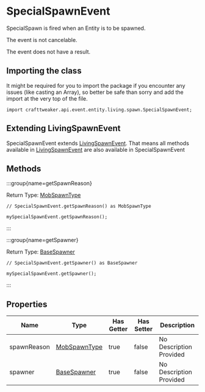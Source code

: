 # SpecialSpawnEvent

SpecialSpawn is fired when an Entity is to be spawned.

The event is not cancelable.

The event does not have a result.



## Importing the class

It might be required for you to import the package if you encounter any issues (like casting an Array), so better be safe than sorry and add the import at the very top of the file.
```zenscript
import crafttweaker.api.event.entity.living.spawn.SpecialSpawnEvent;
```


## Extending LivingSpawnEvent

SpecialSpawnEvent extends [LivingSpawnEvent](/vanilla/api/event/entity/living/spawn/LivingSpawnEvent). That means all methods available in [LivingSpawnEvent](/vanilla/api/event/entity/living/spawn/LivingSpawnEvent) are also available in SpecialSpawnEvent

## Methods

:::group{name=getSpawnReason}

Return Type: [MobSpawnType](/vanilla/api/entity/MobSpawnType)

```zenscript
// SpecialSpawnEvent.getSpawnReason() as MobSpawnType

mySpecialSpawnEvent.getSpawnReason();
```

:::

:::group{name=getSpawner}

Return Type: [BaseSpawner](/vanilla/api/world/BaseSpawner)

```zenscript
// SpecialSpawnEvent.getSpawner() as BaseSpawner

mySpecialSpawnEvent.getSpawner();
```

:::


## Properties

| Name | Type | Has Getter | Has Setter | Description |
|------|------|------------|------------|-------------|
| spawnReason | [MobSpawnType](/vanilla/api/entity/MobSpawnType) | true | false | No Description Provided |
| spawner | [BaseSpawner](/vanilla/api/world/BaseSpawner) | true | false | No Description Provided |

